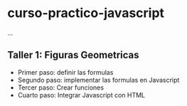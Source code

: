 # curso-practico-javascript

...

## Taller 1: Figuras Geometricas

- Primer paso: definir las formulas
- Segundo paso: implementar las formulas en Javascript
- Tercer paso: Crear funciones
- Cuarto paso: Integrar Javascript con HTML 
